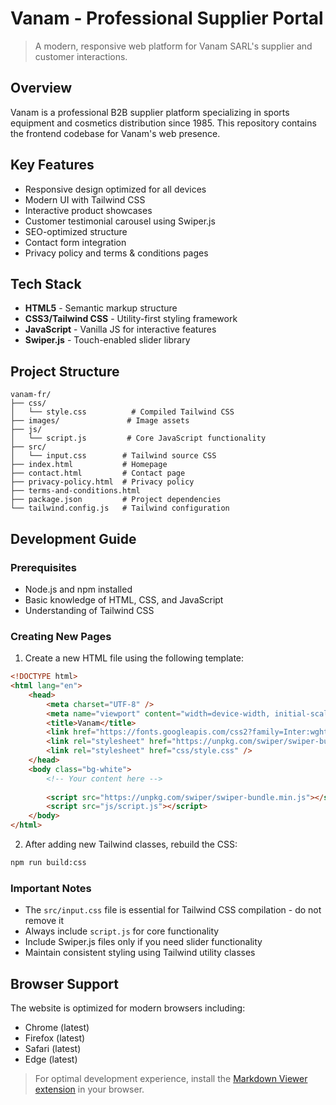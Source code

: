 # Vanam - Professional Supplier Portal

> A modern, responsive web platform for Vanam SARL's supplier and customer interactions.

## Overview

Vanam is a professional B2B supplier platform specializing in sports equipment and cosmetics distribution since 1985. This repository contains the frontend codebase for Vanam's web presence.

## Key Features

- Responsive design optimized for all devices
- Modern UI with Tailwind CSS
- Interactive product showcases
- Customer testimonial carousel using Swiper.js
- SEO-optimized structure
- Contact form integration
- Privacy policy and terms & conditions pages

## Tech Stack

- **HTML5** - Semantic markup structure
- **CSS3/Tailwind CSS** - Utility-first styling framework
- **JavaScript** - Vanilla JS for interactive features
- **Swiper.js** - Touch-enabled slider library

## Project Structure

```
vanam-fr/
├── css/
│   └── style.css          # Compiled Tailwind CSS
├── images/               # Image assets
├── js/
│   └── script.js         # Core JavaScript functionality
├── src/
│   └── input.css        # Tailwind source CSS
├── index.html           # Homepage
├── contact.html         # Contact page
├── privacy-policy.html  # Privacy policy
├── terms-and-conditions.html
├── package.json         # Project dependencies
└── tailwind.config.js   # Tailwind configuration
```

## Development Guide

### Prerequisites

- Node.js and npm installed
- Basic knowledge of HTML, CSS, and JavaScript
- Understanding of Tailwind CSS

### Creating New Pages

1. Create a new HTML file using the following template:

```html
<!DOCTYPE html>
<html lang="en">
    <head>
        <meta charset="UTF-8" />
        <meta name="viewport" content="width=device-width, initial-scale=1.0" />
        <title>Vanam</title>
        <link href="https://fonts.googleapis.com/css2?family=Inter:wght@400;700&display=swap" rel="stylesheet" />
        <link rel="stylesheet" href="https://unpkg.com/swiper/swiper-bundle.min.css" /> <!-- Include for sliders -->
        <link rel="stylesheet" href="css/style.css" />
    </head>
    <body class="bg-white">
        <!-- Your content here -->
        
        <script src="https://unpkg.com/swiper/swiper-bundle.min.js"></script>  <!-- Include for sliders -->
        <script src="js/script.js"></script>
    </body>
</html>
```

2. After adding new Tailwind classes, rebuild the CSS:

```bash
npm run build:css
```

### Important Notes

- The `src/input.css` file is essential for Tailwind CSS compilation - do not remove it
- Always include `script.js` for core functionality
- Include Swiper.js files only if you need slider functionality
- Maintain consistent styling using Tailwind utility classes

## Browser Support

The website is optimized for modern browsers including:
- Chrome (latest)
- Firefox (latest)
- Safari (latest)
- Edge (latest)

> For optimal development experience, install the [Markdown Viewer extension](https://chromewebstore.google.com/detail/markdown-viewer/ckkdlimhmcjmikdlpkmbgfkaikojcbjk) in your browser.
